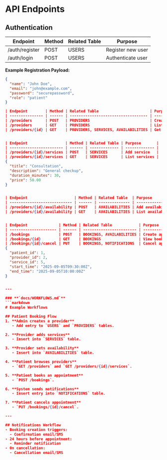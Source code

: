 # API Endpoints

## Authentication
| Endpoint        | Method | Related Table | Purpose          |
|-----------------|--------|---------------|-----------------|
| /auth/register  | POST   | USERS         | Register new user |
| /auth/login     | POST   | USERS         | Authenticate user |

**Example Registration Payload:**
```json
{
  "name": "John Doe",
  "email": "john@example.com",
  "password": "securepassword",
  "role": "patient"
}

| Endpoint        | Method | Related Table                       | Purpose                      |
| --------------- | ------ | ----------------------------------- | ---------------------------- |
| /providers      | POST   | PROVIDERS                           | Create provider (admin only) |
| /providers      | GET    | PROVIDERS                           | List all providers           |
| /providers/{id} | GET    | PROVIDERS, SERVICES, AVAILABILITIES | Get provider details         |


| Endpoint                 | Method | Related Table | Purpose       |
| ------------------------ | ------ | ------------- | ------------- |
| /providers/{id}/services | POST   | SERVICES      | Add service   |
| /providers/{id}/services | GET    | SERVICES      | List services |
{
  "title": "Consultation",
  "description": "General checkup",
  "duration_minutes": 30,
  "price": 50.00
}


| Endpoint                     | Method | Related Table  | Purpose                 |
| ---------------------------- | ------ | -------------- | ----------------------- |
| /providers/{id}/availability | POST   | AVAILABILITIES | Add availability slots  |
| /providers/{id}/availability | GET    | AVAILABILITIES | List availability slots |


| Endpoint              | Method | Related Table            | Purpose              |
| --------------------- | ------ | ------------------------ | -------------------- |
| /bookings             | POST   | BOOKINGS, AVAILABILITIES | Create appointment   |
| /bookings/{id}        | GET    | BOOKINGS                 | View booking details |
| /bookings/{id}/cancel | PUT    | BOOKINGS, NOTIFICATIONS  | Cancel appointment   |
{
  "patient_id": 1,
  "provider_id": 2,
  "service_id": 5,
  "start_time": "2025-09-05T09:30:00Z",
  "end_time": "2025-09-05T10:00:00Z"
}


---

### **`docs/WORKFLOWS.md`**
```markdown
# Example Workflows

## Patient Booking Flow
1. **Admin creates a provider**
   - Add entry to `USERS` and `PROVIDERS` tables.

2. **Provider adds services**
   - Insert into `SERVICES` table.

3. **Provider sets availability**
   - Insert into `AVAILABILITIES` table.

4. **Patient browses providers**
   - `GET /providers` and `GET /providers/{id}/services`.

5. **Patient books an appointment**
   - `POST /bookings`.

6. **System sends notifications**
   - Insert entry into `NOTIFICATIONS` table.

7. **Patient cancels appointment**
   - `PUT /bookings/{id}/cancel`.

---

## Notifications Workflow
- Booking creation triggers:
  - Confirmation email/SMS
- 24 hours before appointment:
  - Reminder notification
- On cancellation:
  - Cancellation email/SMS


